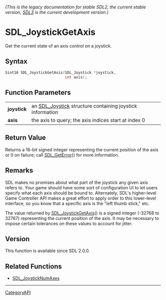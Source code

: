 ###### (This is the legacy documentation for stable SDL2, the current stable version; [SDL3](https://wiki.libsdl.org/SDL3/) is the current development version.)
# SDL_JoystickGetAxis

Get the current state of an axis control on a joystick.

## Syntax

```c
Sint16 SDL_JoystickGetAxis(SDL_Joystick *joystick,
                           int axis);

```

## Function Parameters

|                  |                                                                           |
| ---------------- | ------------------------------------------------------------------------- |
| **joystick**     | an [SDL_Joystick](SDL_Joystick.md) structure containing joystick information |
| **axis**         | the axis to query; the axis indices start at index 0                      |

## Return Value

Returns a 16-bit signed integer representing the current position of the
axis or 0 on failure; call [SDL_GetError](SDL_GetError.md)() for more
information.

## Remarks

SDL makes no promises about what part of the joystick any given axis refers
to. Your game should have some sort of configuration UI to let users
specify what each axis should be bound to. Alternately, SDL's higher-level
Game Controller API makes a great effort to apply order to this lower-level
interface, so you know that a specific axis is the "left thumb stick," etc.

The value returned by [SDL_JoystickGetAxis](SDL_JoystickGetAxis.md)() is a
signed integer (-32768 to 32767) representing the current position of the
axis. It may be necessary to impose certain tolerances on these values to
account for jitter.

## Version

This function is available since SDL 2.0.0.

## Related Functions

* [SDL_JoystickNumAxes](SDL_JoystickNumAxes.md)

----
[CategoryAPI](CategoryAPI.md)

